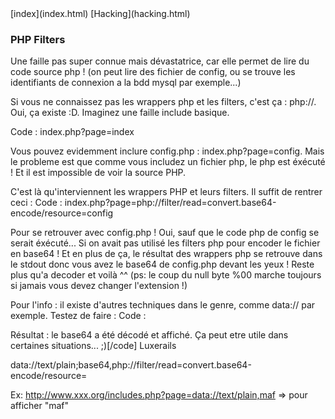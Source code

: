 <head>
  <meta http-equiv="content-type" content="text/html; charset=utf-8" />
</head>
[index](index.html) [Hacking](hacking.html)

### PHP Filters
Une faille pas super connue mais dévastatrice, car elle permet de lire du code source php !
(on peut lire des fichier de config, ou se trouve les identifiants de connexion a la bdd mysql par exemple...)
 
Si vous ne connaissez pas les wrappers php et les filters, c'est ça : php://. Oui, ça existe :D.
Imaginez une faille include basique.
 
Code :
index.php?page=index
 
Vous pouvez evidemment inclure config.php : index.php?page=config.
Mais le probleme est que comme vous includez un fichier php, le php est éxécuté !
Et il est impossible de voir la source PHP.
 
C'est là qu'interviennent les wrappers PHP et leurs filters. Il suffit de rentrer ceci :
Code :
index.php?page=php://filter/read=convert.base64-encode/resource=config
 
Pour se retrouver avec config.php ! Oui, sauf que le code php de config se serait éxécuté...
Si on avait pas utilisé les filters php pour encoder le fichier en base64 ! Et en plus de ça, le résultat des wrappers php se retrouve dans le stdout donc vous avez le base64 de config.php devant les yeux !
Reste plus qu'a decoder et voilà ^^ (ps: le coup du null byte %00 marche toujours si jamais vous devez changer l'extension !)
 
Pour l'info : il existe d'autres techniques dans le genre, comme data:// par exemple.
Testez de faire :
Code :
<?php echo file_get_contents('data://text/plain;base64,KHRhIHByaXMgbGEgcGVpbmUgZGUgZGVjb2RlciBjZSBiYXNlNjQgPyk='); ?>
 
Résultat : le base64 a été décodé et affiché. Ça peut etre utile dans certaines situations... ;)[/code]
Luxerails 

data://text/plain;base64,php://filter/read=convert.base64-encode/resource= 

Ex: http://www.xxx.org/includes.php?page=data://text/plain,maf => pour afficher "maf"
